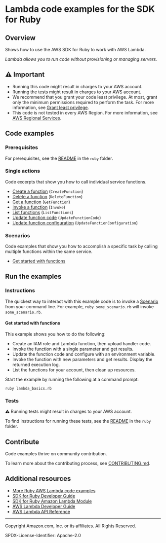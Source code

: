 <!--Generated by WRITEME on 2023-05-18 22:38:42.853306 (UTC)-->
# Lambda code examples for the SDK for Ruby

## Overview

Shows how to use the AWS SDK for Ruby to work with AWS Lambda.

<!--custom.overview.start-->
<!--custom.overview.end-->

*Lambda allows you to run code without provisioning or managing servers.*

## ⚠ Important

* Running this code might result in charges to your AWS account.
* Running the tests might result in charges to your AWS account.
* We recommend that you grant your code least privilege. At most, grant only the minimum permissions required to perform the task. For more information, see [Grant least privilege](https://docs.aws.amazon.com/IAM/latest/UserGuide/best-practices.html#grant-least-privilege).
* This code is not tested in every AWS Region. For more information, see [AWS Regional Services](https://aws.amazon.com/about-aws/global-infrastructure/regional-product-services).

<!--custom.important.start-->
<!--custom.important.end-->

## Code examples

### Prerequisites

For prerequisites, see the [README](../../README.md#Prerequisites) in the `ruby` folder.


<!--custom.prerequisites.start-->
<!--custom.prerequisites.end-->

### Single actions

Code excerpts that show you how to call individual service functions.

* [Create a function](lambda_basics.rb#L127) (`CreateFunction`)
* [Delete a function](lambda_basics.rb#L277) (`DeleteFunction`)
* [Get a function](lambda_basics.rb#L110) (`GetFunction`)
* [Invoke a function](lambda_basics.rb#L164) (`Invoke`)
* [List functions](lambda_basics.rb#L262) (`ListFunctions`)
* [Update function code](lambda_basics.rb#L237) (`UpdateFunctionCode`)
* [Update function configuration](lambda_basics.rb#L212) (`UpdateFunctionConfiguration`)

### Scenarios

Code examples that show you how to accomplish a specific task by calling multiple
functions within the same service.

* [Get started with functions](lambda_basics.rb) 

## Run the examples

### Instructions


<!--custom.instructions.start-->
The quickest way to interact with this example code is to invoke a [Scenario](#Scenarios) from your command line. For example, `ruby some_scenario.rb` will invoke `some_scenario.rb`.
<!--custom.instructions.end-->



#### Get started with functions

This example shows you how to do the following:

* Create an IAM role and Lambda function, then upload handler code.
* Invoke the function with a single parameter and get results.
* Update the function code and configure with an environment variable.
* Invoke the function with new parameters and get results. Display the returned execution log.
* List the functions for your account, then clean up resources.

<!--custom.scenario_prereqs.lambda_Scenario_GettingStartedFunctions.start-->
<!--custom.scenario_prereqs.lambda_Scenario_GettingStartedFunctions.end-->

Start the example by running the following at a command prompt:

```
ruby lambda_basics.rb
```

<!--custom.scenarios.lambda_Scenario_GettingStartedFunctions.start-->
<!--custom.scenarios.lambda_Scenario_GettingStartedFunctions.end-->

### Tests

⚠ Running tests might result in charges to your AWS account.


To find instructions for running these tests, see the [README](../../README.md#Tests)
in the `ruby` folder.



<!--custom.tests.start-->

## Contribute
Code examples thrive on community contribution.

To learn more about the contributing process, see [CONTRIBUTING.md](../../../CONTRIBUTING.md).
<!--custom.tests.end-->

## Additional resources

<!--custom.resources.start-->
* [More Ruby AWS Lambda code examples](https://docs.aws.amazon.com/sdk-for-ruby/v3/developer-guide/ruby_lambda_code_examples.html)
* [SDK for Ruby Developer Guide](https://aws.amazon.com/developer/language/ruby/)
* [SDK for Ruby Amazon Lambda Module](https://docs.aws.amazon.com/sdk-for-ruby/v3/api/Aws/Lambda.html)
* [AWS Lambda Developer Guide](https://docs.aws.amazon.com/lambda/latest/dg/welcome.html)
* [AWS Lambda API Reference](https://docs.aws.amazon.com/lambda/latest/dg/API_Reference.html)
<!--custom.resources.end-->

---

Copyright Amazon.com, Inc. or its affiliates. All Rights Reserved.

SPDX-License-Identifier: Apache-2.0